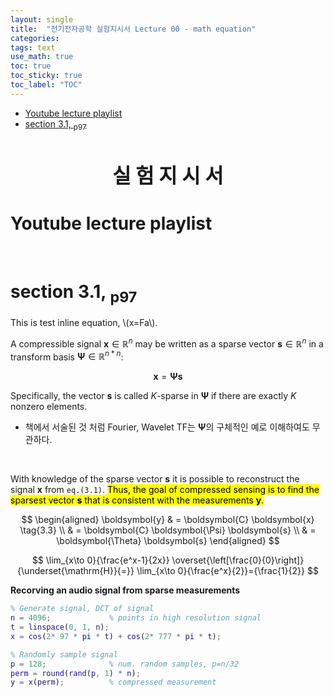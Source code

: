 ```yaml
---
layout: single
title:  "전기전자공학 실험지시서 Lecture 00 - math equation"
categories: 
tags: text
use_math: true
toc: true
toc_sticky: true
toc_label: "TOC"
---
```


- [Youtube lecture playlist](#youtube-lecture-playlist)
- [section 3.1, <sub>p97</sub>](#section-31-subp97sub)

<p>&nbsp;</p>
<center>  <font size="6"> <strong>실 험 지 시 서</strong> </font> </center>


# Youtube lecture playlist


<p>&nbsp;</p>

# section 3.1, <sub>p97</sub>

This is test inline equation, \\(x=Fa\\).

A compressible signal $\boldsymbol{x} \in \mathbb{R}^n$ may be written as a sparse vector $\boldsymbol{s} \in \mathbb{R}^n$ in a transform basis $\boldsymbol{\Psi} \in \mathbb{R}^{n*n}$:

$$
\boldsymbol{x} = \boldsymbol{\Psi} \boldsymbol{s} \tag{3.1}
$$

Specifically, the vector $\boldsymbol{s}$ is called $K$-sparse in $\boldsymbol{\Psi}$ if there are exactly $K$ nonzero elements. 

- 책에서 서술된 것 처럼 Fourier, Wavelet TF는 $\boldsymbol{\Psi}$의 구체적인 예로 이해하여도 무관하다.

<p>&nbsp;</p>

With knowledge of the sparse vector $\boldsymbol{s}$ it is possible to reconstruct the signal $\boldsymbol{x}$ from `eq.(3.1)`. <mark>Thus, the goal of compressed sensing is to find the sparsest vector $\boldsymbol{s}$ that is consistent with the measurements $\boldsymbol{y}$.</mark>


$$
\begin{aligned}
\boldsymbol{y} & = \boldsymbol{C} \boldsymbol{x} \tag{3.3} \\
& = \boldsymbol{C} \boldsymbol{\Psi} \boldsymbol{s} \\
& = \boldsymbol{\Theta} \boldsymbol{s}
\end{aligned} 
$$

$$
\lim_{x\to 0}{\frac{e^x-1}{2x}}
\overset{\left[\frac{0}{0}\right]}{\underset{\mathrm{H}}{=}}
\lim_{x\to 0}{\frac{e^x}{2}}={\frac{1}{2}}
$$


**Recorving an audio signal from sparse measurements**

```matlab
% Generate signal, DCT of signal
n = 4096;             % points in high resolution signal
t = linspace(0, 1, n);
x = cos(2* 97 * pi * t) + cos(2* 777 * pi * t);

% Randomly sample signal
p = 128;              % num. random samples, p=n/32
perm = round(rand(p, 1) * n);
y = x(perm);          % compressed measurement
```
